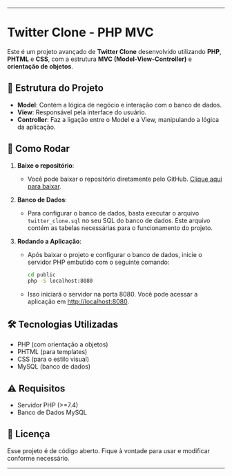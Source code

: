 
---

# Twitter Clone - PHP MVC

Este é um projeto avançado de **Twitter Clone** desenvolvido utilizando **PHP**, **PHTML** e **CSS**, com a estrutura **MVC (Model-View-Controller)** e **orientação de objetos**.

## 📂 Estrutura do Projeto

- **Model**: Contém a lógica de negócio e interação com o banco de dados.
- **View**: Responsável pela interface do usuário.
- **Controller**: Faz a ligação entre o Model e a View, manipulando a lógica da aplicação.

## 🚀 Como Rodar

1. **Baixe o repositório**:
   - Você pode baixar o repositório diretamente pelo GitHub. [Clique aqui para baixar](https://github.com/Otavio1661/twitter_clone).

2. **Banco de Dados**:
   - Para configurar o banco de dados, basta executar o arquivo `twitter_clone.sql` no seu SQL do banco de dados. Este arquivo contém as tabelas necessárias para o funcionamento do projeto.

3. **Rodando a Aplicação**:
   - Após baixar o projeto e configurar o banco de dados, inicie o servidor PHP embutido com o seguinte comando:
     ```bash
     cd public
     php -S localhost:8080
     ```
   - Isso iniciará o servidor na porta 8080. Você pode acessar a aplicação em [http://localhost:8080](http://localhost:8080).

## 🛠 Tecnologias Utilizadas

- PHP (com orientação a objetos)
- PHTML (para templates)
- CSS (para o estilo visual)
- MySQL (banco de dados)

## ⚠️ Requisitos

- Servidor PHP (>=7.4)
- Banco de Dados MySQL

## 📄 Licença

Esse projeto é de código aberto. Fique à vontade para usar e modificar conforme necessário.

---
